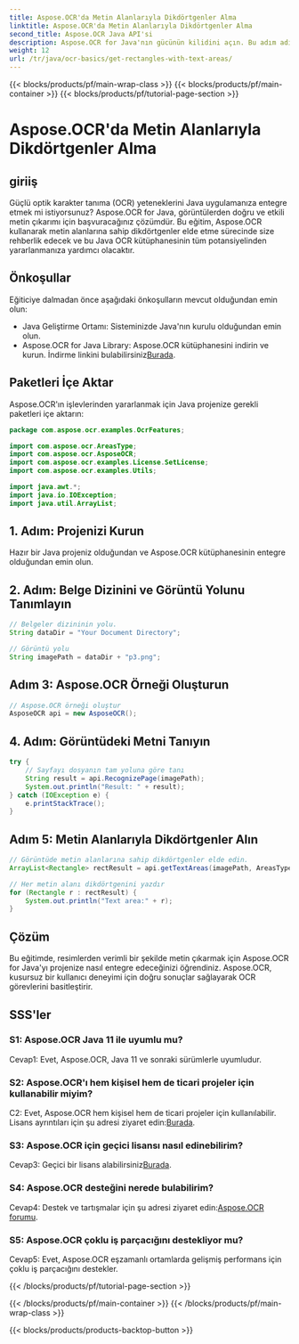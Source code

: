 ```yaml
---
title: Aspose.OCR'da Metin Alanlarıyla Dikdörtgenler Alma
linktitle: Aspose.OCR'da Metin Alanlarıyla Dikdörtgenler Alma
second_title: Aspose.OCR Java API'si
description: Aspose.OCR for Java'nın gücünün kilidini açın. Bu adım adım kılavuzda resimlerden metni sorunsuz bir şekilde nasıl çıkaracağınızı öğrenin. Etkili metin tanıma için hemen indirin.
weight: 12
url: /tr/java/ocr-basics/get-rectangles-with-text-areas/
---
```


{{< blocks/products/pf/main-wrap-class >}}
{{< blocks/products/pf/main-container >}}
{{< blocks/products/pf/tutorial-page-section >}}

# Aspose.OCR'da Metin Alanlarıyla Dikdörtgenler Alma

## giriiş

Güçlü optik karakter tanıma (OCR) yeteneklerini Java uygulamanıza entegre etmek mi istiyorsunuz? Aspose.OCR for Java, görüntülerden doğru ve etkili metin çıkarımı için başvuracağınız çözümdür. Bu eğitim, Aspose.OCR kullanarak metin alanlarına sahip dikdörtgenler elde etme sürecinde size rehberlik edecek ve bu Java OCR kütüphanesinin tüm potansiyelinden yararlanmanıza yardımcı olacaktır.

## Önkoşullar

Eğiticiye dalmadan önce aşağıdaki önkoşulların mevcut olduğundan emin olun:

- Java Geliştirme Ortamı: Sisteminizde Java'nın kurulu olduğundan emin olun.
-  Aspose.OCR for Java Library: Aspose.OCR kütüphanesini indirin ve kurun. İndirme linkini bulabilirsiniz[Burada](https://releases.aspose.com/ocr/java/).

## Paketleri İçe Aktar

Aspose.OCR'ın işlevlerinden yararlanmak için Java projenize gerekli paketleri içe aktarın:

```java
package com.aspose.ocr.examples.OcrFeatures;

import com.aspose.ocr.AreasType;
import com.aspose.ocr.AsposeOCR;
import com.aspose.ocr.examples.License.SetLicense;
import com.aspose.ocr.examples.Utils;

import java.awt.*;
import java.io.IOException;
import java.util.ArrayList;
```

## 1. Adım: Projenizi Kurun

Hazır bir Java projeniz olduğundan ve Aspose.OCR kütüphanesinin entegre olduğundan emin olun.

## 2. Adım: Belge Dizinini ve Görüntü Yolunu Tanımlayın

```java
// Belgeler dizininin yolu.
String dataDir = "Your Document Directory";

// Görüntü yolu
String imagePath = dataDir + "p3.png";
```

## Adım 3: Aspose.OCR Örneği Oluşturun

```java
// Aspose.OCR örneği oluştur
AsposeOCR api = new AsposeOCR();
```

## 4. Adım: Görüntüdeki Metni Tanıyın

```java
try {
    // Sayfayı dosyanın tam yoluna göre tanı
    String result = api.RecognizePage(imagePath);
    System.out.println("Result: " + result);
} catch (IOException e) {
    e.printStackTrace();
}
```

## Adım 5: Metin Alanlarıyla Dikdörtgenler Alın

```java
// Görüntüde metin alanlarına sahip dikdörtgenler elde edin.
ArrayList<Rectangle> rectResult = api.getTextAreas(imagePath, AreasType.PARAGRAPHS, true);

// Her metin alanı dikdörtgenini yazdır
for (Rectangle r : rectResult) {
    System.out.println("Text area:" + r);
}
```

## Çözüm

Bu eğitimde, resimlerden verimli bir şekilde metin çıkarmak için Aspose.OCR for Java'yı projenize nasıl entegre edeceğinizi öğrendiniz. Aspose.OCR, kusursuz bir kullanıcı deneyimi için doğru sonuçlar sağlayarak OCR görevlerini basitleştirir.

## SSS'ler

### S1: Aspose.OCR Java 11 ile uyumlu mu?

Cevap1: Evet, Aspose.OCR, Java 11 ve sonraki sürümlerle uyumludur.

### S2: Aspose.OCR'ı hem kişisel hem de ticari projeler için kullanabilir miyim?

 C2: Evet, Aspose.OCR hem kişisel hem de ticari projeler için kullanılabilir. Lisans ayrıntıları için şu adresi ziyaret edin:[Burada](https://purchase.aspose.com/buy).

### S3: Aspose.OCR için geçici lisansı nasıl edinebilirim?

 Cevap3: Geçici bir lisans alabilirsiniz[Burada](https://purchase.aspose.com/temporary-license/).

### S4: Aspose.OCR desteğini nerede bulabilirim?

 Cevap4: Destek ve tartışmalar için şu adresi ziyaret edin:[Aspose.OCR forumu](https://forum.aspose.com/c/ocr/16).

### S5: Aspose.OCR çoklu iş parçacığını destekliyor mu?

Cevap5: Evet, Aspose.OCR eşzamanlı ortamlarda gelişmiş performans için çoklu iş parçacığını destekler.

{{< /blocks/products/pf/tutorial-page-section >}}

{{< /blocks/products/pf/main-container >}}
{{< /blocks/products/pf/main-wrap-class >}}

{{< blocks/products/products-backtop-button >}}
